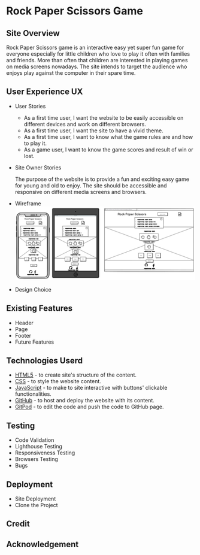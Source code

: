 # Rock Paper Scissors Game

## Site Overview

Rock Paper Scissors game is an interactive easy yet super fun game for everyone especially for little children who love to play it often with families and friends. More than often that children are interested in playing games on media screens nowadays. The site intends to target the audience who enjoys play against the computer in their spare time. 

## User Experience UX
* User Stories
  * As a first time user, I want the website to be easily accessible on different devices and work on different browsers.
  * As a first time user, I want the site to have a vivid theme.
  * As a first time user, I want to know what the game rules are and how to play it.
  * As a game user, I want to know the game scores and result of win or lost.
* Site Owner Stories
  
    The purpose of the website is to provide a fun and exciting easy game for young and old to enjoy. The site should be accessible and responsive on different media screens and browsers.
* Wireframe
  ![Rock Paper Scissors](assets/image/wireframe.jpg)
* Design Choice

## Existing Features
* Header
* Page
* Footer
* Future Features

## Technologies Userd
* [HTML5]() - to create site's structure of the content.
* [CSS]() - to style the website content.
* [JavaScript]() - to make to site interactive with buttons' clickable functionalities.
* [GitHub]() - to host and deploy the website with its content.
* [GitPod]() - to edit the code and push the code to GitHub page.
## Testing
* Code Validation
* Lighthouse Testing
* Responsiveness Testing
* Browsers Testing
* Bugs

## Deployment
* Site Deployment
* Clone the Project

## Credit
## Acknowledgement